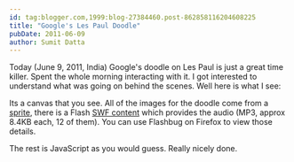 ```yaml
---
id: tag:blogger.com,1999:blog-27384460.post-862858116204608225
title: "Google's Les Paul Doodle"
pubDate: 2011-06-09
author: Sumit Datta
---
```


Today (June 9, 2011, India) Google's doodle on Les Paul is just a great time killer. Spent the whole morning interacting with it. I got interested to understand what was going on behind the scenes. Well here is what I see:

Its a canvas that you see. All of the images for the doodle come from a [sprite](http://www.google.com/logos/2011/guitar11-hp-sprite.png), there is a Flash [SWF content](http://static.googleusercontent.com/external_content/untrusted_dlcp/www.google.com/en//logos/swf/guitar11.swf) which provides the audio (MP3, approx 8.4KB each, 12 of them). You can use Flashbug on Firefox to view those details.  

The rest is JavaScript as you would guess. Really nicely done.